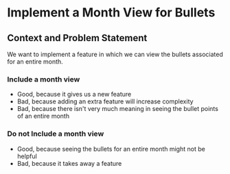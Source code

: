 # Implement a Month View for Bullets

## Context and Problem Statement

We want to implement a feature in which we can view the bullets associated for an entire month.

### Include a month view

* Good, because it gives us a new feature
* Bad, because adding an extra feature will increase complexity
* Bad, because there isn't very much meaning in seeing the bullet points of an entire month

### Do not Include a month view

* Good, because seeing the bullets for an entire month might not be helpful
* Bad, because it takes away a feature
